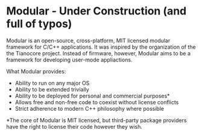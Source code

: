 # Modular - Under Construction (and full of typos)
Modular is an open-source, cross-platform, MIT licensed modular framework for C/C++ applications. It was inspired by the organization of the the Tianocore project. Instead of firmware, however, Modular aims to be a framework for developing user-mode appliactions.

What Modular provides:

* Ability to run on any major OS
* Ability to be extended trivially
* Ability to be deployed for personal and commercial purposes*
* Allows free and non-free code to coexist without license conflicts
* Strict adherence to modern C++ philosophy where possible

*The core of Modular is MIT licensed, but third-party package providers have the right to license their code however they wish.
